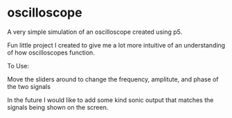 # oscilloscope
A very simple simulation of an oscilloscope created using p5. 

Fun little project I created to give me a lot more intuitive of an understanding of how oscilloscopes function. 

To Use:

Move the sliders around to change the frequency, amplitute, and phase of the two signals

In the future I would like to add some kind sonic output that matches the signals being shown on the screen. 

